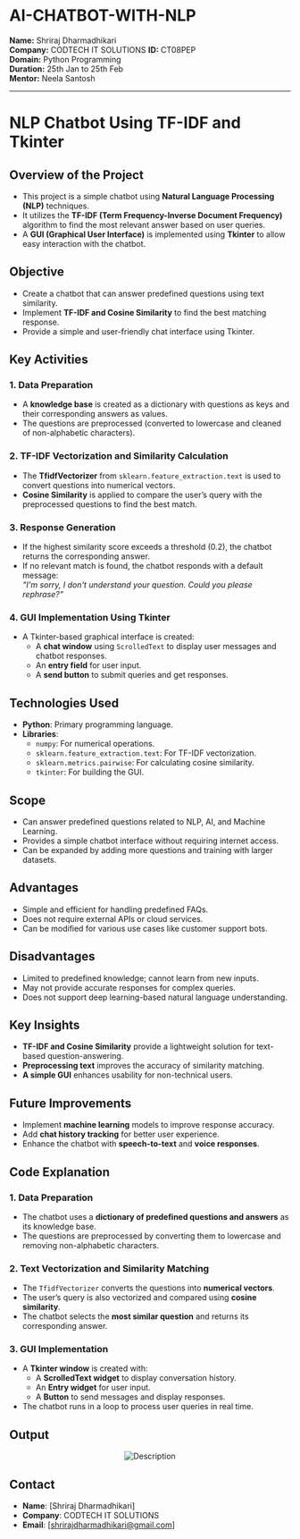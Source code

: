 # AI-CHATBOT-WITH-NLP
**Name:** Shriraj Dharmadhikari  
**Company:** CODTECH IT SOLUTIONS 
**ID:** CT08PEP  
**Domain:** Python Programming  
**Duration:** 25th Jan to 25th Feb  
**Mentor:** Neela Santosh 

---
# **NLP Chatbot Using TF-IDF and Tkinter**  

## **Overview of the Project**  
- This project is a simple chatbot using **Natural Language Processing (NLP)** techniques.  
- It utilizes the **TF-IDF (Term Frequency-Inverse Document Frequency)** algorithm to find the most relevant answer based on user queries.  
- A **GUI (Graphical User Interface)** is implemented using **Tkinter** to allow easy interaction with the chatbot.  

## **Objective**  
- Create a chatbot that can answer predefined questions using text similarity.  
- Implement **TF-IDF and Cosine Similarity** to find the best matching response.  
- Provide a simple and user-friendly chat interface using Tkinter.  

## **Key Activities**  

### **1. Data Preparation**  
- A **knowledge base** is created as a dictionary with questions as keys and their corresponding answers as values.  
- The questions are preprocessed (converted to lowercase and cleaned of non-alphabetic characters).  

### **2. TF-IDF Vectorization and Similarity Calculation**  
- The **TfidfVectorizer** from `sklearn.feature_extraction.text` is used to convert questions into numerical vectors.  
- **Cosine Similarity** is applied to compare the user’s query with the preprocessed questions to find the best match.  

### **3. Response Generation**  
- If the highest similarity score exceeds a threshold (0.2), the chatbot returns the corresponding answer.  
- If no relevant match is found, the chatbot responds with a default message:  
  *"I'm sorry, I don't understand your question. Could you please rephrase?"*  

### **4. GUI Implementation Using Tkinter**  
- A Tkinter-based graphical interface is created:  
  - A **chat window** using `ScrolledText` to display user messages and chatbot responses.  
  - An **entry field** for user input.  
  - A **send button** to submit queries and get responses.  

## **Technologies Used**  
- **Python**: Primary programming language.  
- **Libraries**:  
  - `numpy`: For numerical operations.  
  - `sklearn.feature_extraction.text`: For TF-IDF vectorization.  
  - `sklearn.metrics.pairwise`: For calculating cosine similarity.  
  - `tkinter`: For building the GUI.  

## **Scope**  
- Can answer predefined questions related to NLP, AI, and Machine Learning.  
- Provides a simple chatbot interface without requiring internet access.  
- Can be expanded by adding more questions and training with larger datasets.  

## **Advantages**  
- Simple and efficient for handling predefined FAQs.  
- Does not require external APIs or cloud services.  
- Can be modified for various use cases like customer support bots.  

## **Disadvantages**  
- Limited to predefined knowledge; cannot learn from new inputs.  
- May not provide accurate responses for complex queries.  
- Does not support deep learning-based natural language understanding.  

## **Key Insights**  
- **TF-IDF and Cosine Similarity** provide a lightweight solution for text-based question-answering.  
- **Preprocessing text** improves the accuracy of similarity matching.  
- **A simple GUI** enhances usability for non-technical users.  

## **Future Improvements**  
- Implement **machine learning** models to improve response accuracy.  
- Add **chat history tracking** for better user experience.  
- Enhance the chatbot with **speech-to-text** and **voice responses**.  

## **Code Explanation**  

### **1. Data Preparation**  
- The chatbot uses a **dictionary of predefined questions and answers** as its knowledge base.  
- The questions are preprocessed by converting them to lowercase and removing non-alphabetic characters.  

### **2. Text Vectorization and Similarity Matching**  
- The `TfidfVectorizer` converts the questions into **numerical vectors**.  
- The user’s query is also vectorized and compared using **cosine similarity**.  
- The chatbot selects the **most similar question** and returns its corresponding answer.  

### **3. GUI Implementation**  
- A **Tkinter window** is created with:  
  - A **ScrolledText widget** to display conversation history.  
  - An **Entry widget** for user input.  
  - A **Button** to send messages and display responses.  
- The chatbot runs in a loop to process user queries in real time.  

## **Output**  

<p align="center">
  <img src="https://your-image-url.com/image.png" alt="Description">
</p>


## **Contact**  
- **Name**: [Shriraj Dharmadhikari]
- **Company**: CODTECH IT SOLUTIONS
- **Email**: [shrirajdharmadhikari@gmail.com]   
